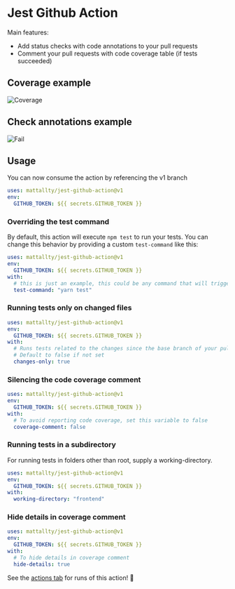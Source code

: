 # Jest Github Action

Main features:

- Add status checks with code annotations to your pull requests
- Comment your pull requests with code coverage table (if tests succeeded)

## Coverage example

![Coverage](assets/coverage.png)

## Check annotations example

![Fail](assets/fail.png)

## Usage

You can now consume the action by referencing the v1 branch

```yaml
uses: mattallty/jest-github-action@v1
env:
  GITHUB_TOKEN: ${{ secrets.GITHUB_TOKEN }}
```

### Overriding the test command

By default, this action will execute `npm test` to run your tests.
You can change this behavior by providing a custom `test-command` like this:

```yaml
uses: mattallty/jest-github-action@v1
env:
  GITHUB_TOKEN: ${{ secrets.GITHUB_TOKEN }}
with:
  # this is just an example, this could be any command that will trigger jest
  test-command: "yarn test"
```

### Running tests only on changed files

```yaml
uses: mattallty/jest-github-action@v1
env:
  GITHUB_TOKEN: ${{ secrets.GITHUB_TOKEN }}
with:
  # Runs tests related to the changes since the base branch of your pull request
  # Default to false if not set
  changes-only: true
```

### Silencing the code coverage comment

```yaml
uses: mattallty/jest-github-action@v1
env:
  GITHUB_TOKEN: ${{ secrets.GITHUB_TOKEN }}
with:
  # To avoid reporting code coverage, set this variable to false
  coverage-comment: false
```

### Running tests in a subdirectory

For running tests in folders other than root, supply a working-directory.

```yaml
uses: mattallty/jest-github-action@v1
env:
  GITHUB_TOKEN: ${{ secrets.GITHUB_TOKEN }}
with:
  working-directory: "frontend"
```

### Hide details in coverage comment

```yaml
uses: mattallty/jest-github-action@v1
env:
  GITHUB_TOKEN: ${{ secrets.GITHUB_TOKEN }}
with:
  # To hide details in coverage comment
  hide-details: true
```

See the [actions tab](https://github.com/mattallty/jest-github-action/actions) for runs of this action! :rocket:
